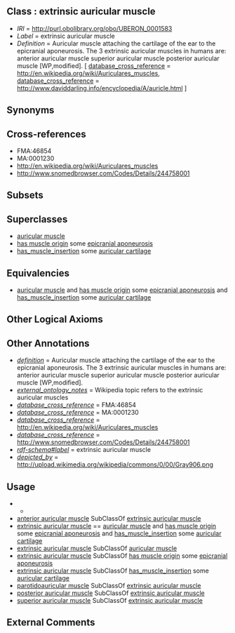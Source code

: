
## Class : extrinsic auricular muscle

 * *IRI* = http://purl.obolibrary.org/obo/UBERON_0001583
 * *Label* = extrinsic auricular muscle
 * *Definition* = Auricular muscle attaching the cartilage of the ear to the epicranial aponeurosis. The 3 extrinsic auricular muscles in humans are: anterior auricular muscle superior auricular muscle posterior auricular muscle [WP,modified]. [ [database_cross_reference](../../ef/oboInOwl#hasDbXref.md) = http://en.wikipedia.org/wiki/Auriculares_muscles, [database_cross_reference](../../ef/oboInOwl#hasDbXref.md) = http://www.daviddarling.info/encyclopedia/A/auricle.html ]

## Synonyms


## Cross-references

 * FMA:46854
 * MA:0001230
 * http://en.wikipedia.org/wiki/Auriculares_muscles
 * http://www.snomedbrowser.com/Codes/Details/244758001

## Subsets


## Superclasses

 * [auricular muscle](../../UBERON/95/UBERON_0001595.md)
 * [has muscle origin](../../RO/72/RO_0002372.md) some [epicranial aponeurosis](../../UBERON/61/UBERON_0006661.md)
 * [has_muscle_insertion](../../RO/73/RO_0002373.md) some [auricular cartilage](../../UBERON/48/UBERON_0001848.md)

## Equivalencies

 * [auricular muscle](../../UBERON/95/UBERON_0001595.md) and [has muscle origin](../../RO/72/RO_0002372.md) some [epicranial aponeurosis](../../UBERON/61/UBERON_0006661.md) and [has_muscle_insertion](../../RO/73/RO_0002373.md) some [auricular cartilage](../../UBERON/48/UBERON_0001848.md)

## Other Logical Axioms


## Other Annotations

 * *[definition](../../IAO/15/IAO_0000115.md)* = Auricular muscle attaching the cartilage of the ear to the epicranial aponeurosis. The 3 extrinsic auricular muscles in humans are: anterior auricular muscle superior auricular muscle posterior auricular muscle [WP,modified].
 * *[external_ontology_notes](../../UBPROP/12/UBPROP_0000012.md)* = Wikipedia topic refers to the extrinsic auricular muscles
 * *[database_cross_reference](../../ef/oboInOwl#hasDbXref.md)* = FMA:46854
 * *[database_cross_reference](../../ef/oboInOwl#hasDbXref.md)* = MA:0001230
 * *[database_cross_reference](../../ef/oboInOwl#hasDbXref.md)* = http://en.wikipedia.org/wiki/Auriculares_muscles
 * *[database_cross_reference](../../ef/oboInOwl#hasDbXref.md)* = http://www.snomedbrowser.com/Codes/Details/244758001
 * *[rdf-schema#label](../../el/rdf-schema#label.md)* = extrinsic auricular muscle
 * *[depicted_by](../../depicted/by/depicted_by.md)* = http://upload.wikimedia.org/wikipedia/commons/0/00/Gray906.png

## Usage

 * -
 * [anterior auricular muscle](../../UBERON/09/UBERON_0018109.md) SubClassOf [extrinsic auricular muscle](../../UBERON/83/UBERON_0001583.md)
 * [extrinsic auricular muscle](../../UBERON/83/UBERON_0001583.md) == [auricular muscle](../../UBERON/95/UBERON_0001595.md) and [has muscle origin](../../RO/72/RO_0002372.md) some [epicranial aponeurosis](../../UBERON/61/UBERON_0006661.md) and [has_muscle_insertion](../../RO/73/RO_0002373.md) some [auricular cartilage](../../UBERON/48/UBERON_0001848.md)
 * [extrinsic auricular muscle](../../UBERON/83/UBERON_0001583.md) SubClassOf [auricular muscle](../../UBERON/95/UBERON_0001595.md)
 * [extrinsic auricular muscle](../../UBERON/83/UBERON_0001583.md) SubClassOf [has muscle origin](../../RO/72/RO_0002372.md) some [epicranial aponeurosis](../../UBERON/61/UBERON_0006661.md)
 * [extrinsic auricular muscle](../../UBERON/83/UBERON_0001583.md) SubClassOf [has_muscle_insertion](../../RO/73/RO_0002373.md) some [auricular cartilage](../../UBERON/48/UBERON_0001848.md)
 * [parotidoauricular muscle](../../UBERON/85/UBERON_0011385.md) SubClassOf [extrinsic auricular muscle](../../UBERON/83/UBERON_0001583.md)
 * [posterior auricular muscle](../../UBERON/10/UBERON_0018110.md) SubClassOf [extrinsic auricular muscle](../../UBERON/83/UBERON_0001583.md)
 * [superior auricular muscle](../../UBERON/08/UBERON_0018108.md) SubClassOf [extrinsic auricular muscle](../../UBERON/83/UBERON_0001583.md)

## External Comments

